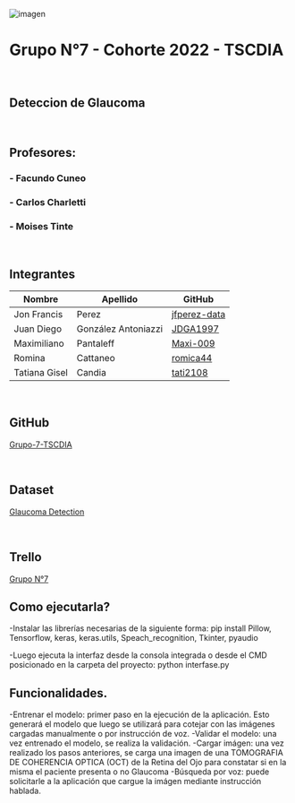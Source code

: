 ![imagen](https://user-images.githubusercontent.com/105946879/197072741-12f37cc2-a7d3-4689-92a7-dbaec292796b.png)

#  Grupo N°7 - Cohorte 2022 - TSCDIA
</br>

## Deteccion de Glaucoma
</br>

## Profesores:

### - Facundo Cuneo
### - Carlos Charletti
### - Moises Tinte
</br>

## Integrantes


| Nombre          | Apellido            | GitHub                                                |  
|-----------------|---------------------|-------------------------------------------------------|
| Jon Francis     | Perez               | [jfperez-data](https://github.com/jfperez-data)       |
| Juan Diego      | González Antoniazzi | [JDGA1997](https://github.com/JDGA1997)               |
| Maximiliano     | Pantaleff           | [Maxi-009](https://github.com/Maxi-009)               |
| Romina          | Cattaneo            | [romica44](https://github.com/romica44)               |
| Tatiana Gisel   | Candia              | [tati2108](https://github.com/tati2108)               |

</br>

## GitHub

[Grupo-7-TSCDIA](https://github.com/JDGA1997/Grupo-7-TSCDIA)

</br>

## Dataset
[Glaucoma Detection](https://www.kaggle.com/datasets/sshikamaru/glaucoma-detection)

</br>

## Trello

[Grupo N°7](https://trello.com/b/eatyLr9U/grupo-n7-tscdia-2024)


## Como ejecutarla?
-Instalar las librerías necesarias de la siguiente forma:
pip install Pillow, Tensorflow, keras, keras.utils, Speach_recognition, Tkinter, pyaudio

-Luego ejecuta la interfaz desde la consola integrada o desde el CMD posicionado en la carpeta del proyecto:
python interfase.py

## Funcionalidades.
-Entrenar el modelo: primer paso en la ejecución de la aplicación. Esto generará el modelo que luego se utilizará para cotejar con las imágenes cargadas manualmente o por instrucción de voz.
-Validar el modelo: una vez entrenado el modelo, se realiza la validación.
-Cargar imágen: una vez realizado los pasos anteriores, se carga una imagen de una TOMOGRAFIA DE COHERENCIA OPTICA (OCT) de la Retina del Ojo para constatar si en la misma el paciente presenta o no Glaucoma
-Búsqueda por voz: puede solicitarle a la aplicación que cargue la imágen mediante instrucción hablada.


